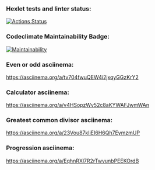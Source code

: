 ### Hexlet tests and linter status:
[![Actions Status](https://github.com/raeemu/frontend-project-44/actions/workflows/hexlet-check.yml/badge.svg)](https://github.com/raeemu/frontend-project-44/actions)

### Codeclimate Maintainability Badge:
[![Maintainability](https://api.codeclimate.com/v1/badges/6d88909059c54b27396c/maintainability)](https://codeclimate.com/github/raeemu/frontend-project-44/maintainability)

### Even or odd asciinema:
https://asciinema.org/a/tv704fwuQEW4i2jxqyGGzKrY2

### Calculator asciinema: 
https://asciinema.org/a/v4HSopzWv52c8aKYWAFJwmWAn

### Greatest common divisor asciinema: 
https://asciinema.org/a/23Vou87kIiEI6H6Qh7EymzmUP

### Progression asciinema:
https://asciinema.org/a/EqhnRXl7R2rTwvunbPEEKOrdB 